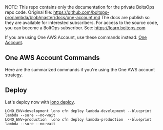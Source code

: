 <!-- note marker start -->
NOTE: This repo contains only the documentation for the private BoltsOps repo code.
Original file: https://github.com/boltops-pro/lambda/blob/master/docs/one-account.md
The docs are publish so they are available for interested subscribers.
For access to the source code, you can become a BoltOps subscriber.
See: https://learn.boltops.com

<!-- note marker end -->


If you are using One AWS Account, use these commands instead: [One Account](docs/one-account.md).
## One AWS Account Commands

Here are the summarized commands if you're using the One AWS account strategy.

## Deploy

Let's deploy now with [lono deploy](https://lono.cloud/reference/lono-cfn-deploy/).

    LONO_ENV=development lono cfn deploy lambda-development --blueprint lambda --sure --no-wait
    LONO_ENV=production  lono cfn deploy lambda-production  --blueprint lambda --sure --no-wait

